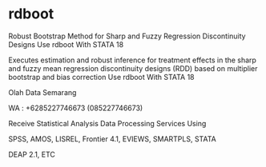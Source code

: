 # rdboot
Robust Bootstrap Method for Sharp and Fuzzy Regression Discontinuity Designs Use rdboot With STATA 18

Executes estimation and robust inference for treatment effects in the sharp and fuzzy mean regression discontinuity designs (RDD) based on multiplier bootstrap and bias correction Use rdboot With STATA 18

Olah Data Semarang

WA : +6285227746673 (085227746673)

Receive Statistical Analysis Data Processing Services Using

SPSS, AMOS, LISREL, Frontier 4.1, EVIEWS, SMARTPLS, STATA

DEAP 2.1, ETC
